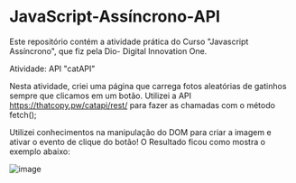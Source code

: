 # JavaScript-Assíncrono-API
Este repositório contém a atividade prática do Curso "Javascript Assíncrono", que fiz pela Dio- Digital Innovation One.

Atividade: API "catAPI"

Nesta atividade, criei uma página que carrega fotos aleatórias de gatinhos sempre que clicamos em um botão.
Utilizei a API https://thatcopy.pw/catapi/rest/ para fazer as chamadas com o método fetch();

Utilizei conhecimentos na manipulação do DOM para criar a imagem e ativar o evento de clique do botão!
O Resultado ficou como mostra o exemplo abaixo:

![image](https://user-images.githubusercontent.com/53845107/167896923-4aecbdaa-2957-432f-94a1-1c0ac7cd40fa.png)

